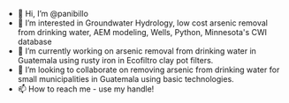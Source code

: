 - 👋 Hi, I’m @panibillo
- 👀 I’m interested in Groundwater Hydrology, low cost arsenic removal from drinking water, AEM modeling, Wells, Python, Minnesota's CWI database
- 🌱 I’m currently working on arsenic removal from drinking water in Guatemala using rusty iron in Ecofiltro clay pot filters.
- 💞️ I’m looking to collaborate on removing arsenic from drinking water for small municipalities in Guatemala using basic technologies.
- 📫 How to reach me - use my handle!

<!---
panibillo/panibillo is a ✨ special ✨ repository because its `README.md` (this file) appears on your GitHub profile.
You can click the Preview link to take a look at your changes.
--->
